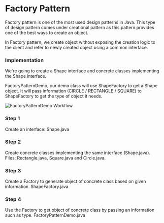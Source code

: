 # Factory Pattern
Factory pattern is one of the most used design patterns in Java. This type of design pattern comes under creational pattern as this pattern provides one of the best ways to create an object.

In Factory pattern, we create object without exposing the creation logic to the client and refer to newly created object using a common interface.

### Implementation
We're going to create a Shape interface and concrete classes implementing the Shape interface.

FactoryPatternDemo, our demo class will use ShapeFactory to get a Shape object. It will pass information (CIRCLE / RECTANGLE / SQUARE) to ShapeFactory to get the type of object it needs.

![FactoryPatternDemo Workflow](https://www.tutorialspoint.com/design_pattern/images/factory_pattern_uml_diagram.jpg)

### Step 1
Create an interface: Shape.java
### Step 2
Create concrete classes implementing the same interface (Shape.java). Files: Rectangle.java, Square.java and Circle.java.
### Step 3
Create a Factory to generate object of concrete class based on given information. ShapeFactory.java
### Step 4
Use the Factory to get object of concrete class by passing an information such as type. FactoryPatternDemo.java
